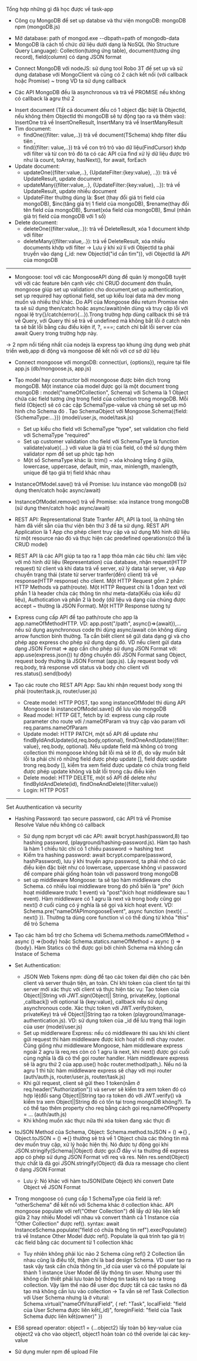 Tổng hợp những gì đã học được về task-app

- Công cụ MongoDB để set up databse và thư viện mongoDB: mongoDB npm (mongoDB.js)
+ Mở database: path of mongod.exe --dbpath=path of mongodb-data
+ MongoDB là cách tổ chức dữ liệu dưới dạng là NoSQL (No Structure Query Language): Collection(tương ứng table), document(tương ứng record), field(column) có dạng JSON format

- Connect MongoDB với nodeJS: sử dụng tool Robo 3T đế set up và sử dụng database với MongoClient và cũng có 2 cách kết nối (với callback hoặc Promise) ~ trong VD ta sử dụng callback

- Các API MongoDB đều là asynchronous  và  trả về PROMISE  nếu không có callback là agru thứ 2 
+ Insert document (Tất cả document đều có 1 object đặc biệt là ObjectId, nếu không thêm ObjectId thì mongoDB sẽ tự động tạo ra và thêm vào): InsertOne trả về InsertOneResult, InsertMany trả về InsertManyResult
+ Tìm document: 
    + findOne({filter: value,..}) trả về document(TSchema) khớp filter đầu tiên ,
    + find({filter: value,..}) trả về con trỏ trỏ vào dữ liệu(FindCursor) khớp với filter và từ con trỏ đó ta có các API của find xử lý dữ liệu được trỏ như là count, toArray, hasNext(), for await, forEach
+  Update document:
    + updateOne({filter:value,..}, {UpdateFilter:{key:value}, ..}): trả về UpdateResult, update document
    + updateMany({filter:value,..}, {UpdateFilter:{key:value}, ..}): trả về UpdateResult, update nhiều document
    + UpdateFilter thường dùng là: $set (thay đổi giá trị field của mongoDB), $inc(tăng giá trị 1 field của mongoDB), $rename(thay đổi tên field của mongoDB), $unset(xóa field của mongoDB), $mul (nhân giá trị field của mongoDB với 1 số)
+ Delete document:
    + deleteOne({filter:value,..}): trả về DeleteResult, xóa 1 document khớp với filter
    + deleteMany({filter:value,..}): trả về DeleteResult, xóa nhiều documents khớp với filter
-> Lưu ý khi xử lí với ObjectId ta phải truyền vào dạng {_id: new ObjectId("id cần tìm")}, với ObjectId là API của mongoDB

----------------------------------------------------------------------------------------------------------------------------------------

- Mongoose: tool với các MongooseAPI dùng để quản lý mongoDB tuyệt vời với các feature bên cạnh việc chỉ CRUD document đơn thuần, mongoose giúp set up validation cho document,set up authentication, set up required hay optional field, set up kiểu loại data mà dev mong muốn và nhiều thứ khác. Do API của Mongoose đều return Promise nên ta sẽ sử dụng then/catch hoặc async/await(nên dùng và truy cập lỗi với ngoại lệ try{}/catch(error){...}).Trong trường hợp dùng callback thì sẽ trả về Query, với Query thì sẽ trả về undefined mà không bắt lỗi ở catch nên ta sẽ bắt lỗi bằng câu điều kiện if, ?, ===; catch chỉ bắt lỗi server của await Query trong trường hợp này. 

-> 2 npm nổi tiếng nhất của nodejs là express tạo khung ứng dụng web phát triển web,app di động và mongoose để kết nối với cơ sở dữ liệu

- Connect mongoose với mongoDB: connect(uri, {options}), require tại file app.js (db/mongoose.js, app.js)

- Tạo model hay constructor bởi moongoose được biên dịch trong mongoDB. Một instance của model được gọi là một document trong mongoDB : model("nameOfCollection", Schema) với Schema là 1 Object chứa các field tương ứng trong field của collection trong mongoDB. Mỗi field (Object) sẽ có các cặp SchemaType-value và chúng sẽ set up mô hình cho Schema đó . Tạo SchemaObject với Mongoose.Schema({field:{SchemaType:...}}) (model/user.js, model/task.js)
    + Set up kiểu cho field với SchemaType "type", set validation cho field với SchemaType "required" 
    + Set up customer validation cho field với SchemaType là function validate(value){...} với value là giá trị của field, có thể sử dụng thêm validator npm để set up phức tạp hơn
    + Một số SchemaType khác là: trim() ~ xóa khoảng trắng ở giữa, lowercase, uppercase, default, min, max, minlength, maxlength, unique để tạo giá trị field khác nhau
- InstanceOfModel.save() trả về Promise: lưu instance vào mongoDB (sử dụng then/catch hoặc async/await)
- InstanceOfModel.remove() trả về Promise: xóa instance trong mongoDB (sử dụng then/catch hoặc async/await)

- REST API: Representational State Tranfer API, API là tool, là những tên hàm đã viết sẵn của thư viện bên thứ 3 để ta sử dụng. REST API Application là 1 App cho phép client truy cập và sử dụng Mô hình dữ liệu từ một resource nào đó và thực hiện các predefined operations(có thể là CRUD model) 
- REST API là các API giúp ta tạo ra 1 app thỏa mãn các tiêu chí: làm việc với mô hình dữ liệu (Representation) của database, nhận  request(HTTP request) từ client và khi data trả về server, xử lý data tại server, và App chuyển trạng thái (state từ server tranfer(đến) client) trả về response(HTTP response) cho client. Một HTTP Request gồm 2 phần: HTTP Methods và path(route). Một HTTP Request chỉ là 1 đoạn text  với phần 1 là header chứa các thông tin như meta-data(Kiểu của kiểu dữ liệu), Authotication và phần 2 là body (dữ liệu và dạng của chúng được accept ~ thường là JSON Format). Một HTTP Response tương tự

- Express cung cấp API để tạo path/route cho app là app.nameOfMethodHTTP. VD: app.post("/path", async()=>{await}),... nếu sử dụng asynchronous code thì dùng async/await còn không dùng arrow function bình thường. Ta cần biết client sẽ gửi data dạng gì và cho phép app express cho phép sử dụng dạng đó. VD nếu client gửi data dạng JSON Format => app cần cho phép sử dụng JSON Format với: app.use(express.json()) tự động chuyển đổi JSON Format sang Object, request body thường là JSON Format  (app.js). Lấy request body với req.body, trả response với status và body cho client với res.status().send(body)
- Tạo các route cho REST API App: Sau khi nhận request body xong thì phải (router/task.js, router/user.js)
    + Create model: HTTP POST, tạo xong instanceOfModel thì dùng API Mongoose là instanceOfModel.save() để lưu vào mongoDB 
    + Read model: HTTP GET, fetch by id: express cung cấp route parameter cho route với /:nameOfParam và truy cập vào param với req.params.nameOfParam
    + Update model: HTTP PATCH, một số API để update như findByIdAndUpdate(id,req.body,optional), findOneAndUpdate({filter: value}, req.body, optional). Nếu update field mà không có trong collection thì mongoose không bắt lỗi mà sẽ lờ đi, do vậy muốn bắt lỗi ta phải chỉ rõ những field được phép update [], field được update trong req.body [], kiểm tra xem field được update có chứa trong field được phép update không và bắt lỗi trong câu điều kiện
    + Delete model: HTTP DELETE, một số API để delete như findByIdAndDelete(id), findOneAndDelete({filter:value})
    + Login: HTTP POST

----------------------------------------------------------------------------------------------------------------------------------------

Set Auuthentication và security
    
- Hashing Password: tạo secure password, các API trả về Promise Resolve Value nếu không có callback
    + Sử dụng npm bcrypt với các API: await bcrypt.hash(password,8) tạo hashing password,  (playground/hashing-password.js). Hàm tạo hash là hàm 1 chiều tức chỉ có 1 chiều password -> hashing text
    + Kiểm tra hashing password: await bcrypt.compare(password, hashPassword), lưu ý khi truyền agru password, ta phải nhớ có các điều kiện đặc biệt như có lowercase, uppercase không vì password để compare phải giống hoàn toàn với password trong mongoDB
    + set up middleware Mongoose: ta sẽ tạo hàm middleware cho Schema. có nhiều loại middleware trong đó phổ biến là "pre" (kích hoạt middleware trước 1 event) và "post"(kích hoạt middleware sau 1 event). Hàm middleware có 1 agru là next và trong body cũng gọi next() ở cuối cùng có ý nghĩa là sẽ gọi và kích hoạt event. VD: Schema.pre("nameOfAPImongooseEvent", async function (next){ ...  next() }). Thường ta dùng core function vì có thể dùng từ khóa "this" để trỏ Schema

- Tạo các hàm bổ trợ cho Schema với Schema.methods.nameOfMethod = async () =>{body} hoặc Schema.statics.nameOfMethod = async () =>{body}. Hàm Statics có thể được gọi bởi chính Schema mà không cần Instace of Schema

- Set Authentication:
    + JSON Web Tokens npm: dùng để tạo các token đại diện cho các bên client và server thuận tiện, an toàn. Chỉ khi token của client tồn tại thì server mới xác thực với client và thực hiện tác vụ: Tạo token của Object||String với JWT.sign(Object|| String, privateKey, [optional ,callback]) với optional là {key:value}, callback nếu sử dụng asynchronous code. Xác thực token với JWT.verify(token, privateKey) trả về Object||String tạo ra token (playground/manage-authentication.js). VD: sử dụng token của _id để lưu trạng thái login của user (model/user.js)
    + Set up middlerware Express: nếu có middleware thì sau khi khi client gửi request thì hàm middleware được kích hoạt rồi mới chạy router. Cũng giống như middleware Mongoose, hàm middleware express ngoài 2 agru là req,res còn có 1 agru là next, khi next() được gọi cuối cùng nghĩa là đã có thể gọi router handler. Hàm middleware express sẽ là agru thứ 2 của app.use() hoặc router.method(path,). Nếu nó là agru 1 thì tức hàm middleware express sẽ chạy với mọi router (auth/auth.js, router/user.js, router/task.js)
    + Khi gửi request, client sẽ gửi theo 1 token(nằm ở req.header("Authorization")) và server sẽ kiểm tra xem token đó có hợp lệ(đổi sang Object||String tạo ra token đó với JWT.verify() và kiểm tra xem Object||String đó có tồn tại trong mongoDB không?). Ta có thể tạo thêm property cho req bằng cách gọi req.nameOfProperty = ... (auth/auth.js)
    + Khi không muốn xác thực nữa thì xóa token đang xác thực đi

- toJSON Method của Schema, Object: Schema.method.toJSON = () =>{} , Object.toJSON = () =>{} thường sẽ trả về 1 Object chứa các thông tin mà dev muốn truy cập, xử lý hoặc hiện thị. Nó được tự động gọi khi JSON.stringify(Schema||Object) được gọi.Ở đây vì ta thường để express app có phép sử dụng JSON Format với req và res. Nên res.send(Object) thực chất là đã gọi JSON.stringify(Object) đã đưa ra message cho client ở dạng JSON Format
    + Lưu ý: Nó khác với hàm toJSON(Date Object) khi convert Date Object về JSON Format

- Trong mongoose có cung cấp 1 SchemaType của field là ref: "otherSchema" để kết nối với Schema khác ở collection khác. API mongoose populate với ref("Other Collection") để lấy dữ liệu liên kết giữa 2 hay nhiều Model với nhau và convert thành cả 1 Instance của "Other Collection" được ref(). syntax: await InstanceSchema.populate("field có chứa thông tin ref").execPopulate() trả về Instance Other Model được ref(). Populate là quá trình tạo giá trị các field bằng các document từ 1 collection khác
    + Tuy nhiên không phải lúc nào 2 Schema cũng ref() 2 Collection lẫn nhau cũng là điều tốt, thậm chí là bad design Schema. VD user tạo ra task vậy task cần chứa thông tin _id của user và có thể populate lại thành 1 instance User Model để lấy thông tin user. Nhưng user thì không cần thiết phải lưu toàn bộ thông tin tasks nó tạo ra trong collection. Vậy làm thế nào để user đọc được tất cả các tasks nó đã tạo mà không cần lưu vào collection -> Ta vẫn sẽ ref Task Collection với User Schema nhưng là ở vitural: Schema.virtual("nameOfVituralField", { ref: "Task", localField: "field của User Schema được liên kết(_id)", foreginField: "field của Task Schema được liên kết(owner)" }) 

- ES6 spread operator: object1 = {...object2} lấy toàn bộ key-value của object2 và cho vào object1, object1 hoàn toàn có thể overide lại các key-value 

- Sử dụng muler npm để upload File

